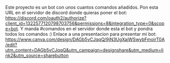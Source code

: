Este proyecto es un bot con unos cuantos comandos añadidos.
Pon esta URL en el servidor de discord donde quieras poner el bot: https://discord.com/oauth2/authorize?client_id=1322577120798703756&permissions=8&integration_type=0&scope=bot.
Y manda #comandos en el servidor donde esta el bot y pondra todos los comandos :)
Enlace a una presentacion para presentar mi bot: https://www.canva.com/design/DAGb5vCJqqQ/9jN3UgXajWSwybFmoirT0A/edit?utm_content=DAGb5vCJqqQ&utm_campaign=designshare&utm_medium=link2&utm_source=sharebutton
